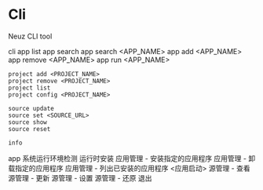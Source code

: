 # Cli
Neuz CLI tool


cli
    app list
    app search
    app search <APP_NAME>
    app add <APP_NAME>
    app remove <APP_NAME>
    app run <APP_NAME>

    project add <PROJECT_NAME>
    project remove <PROJECT_NAME>
    project list
    project config <PROJECT_NAME>
    
    source update
    source set <SOURCE_URL>
    source show
    source reset

    info


app
    系统运行环境检测
        运行时安装
    应用管理 - 安装指定的应用程序
    应用管理 - 卸载指定的应用程序
    应用管理 - 列出已安装的应用程序
        <应用启动>
    源管理 - 查看
    源管理 - 更新
    源管理 - 设置
    源管理 - 还原
    退出
    

